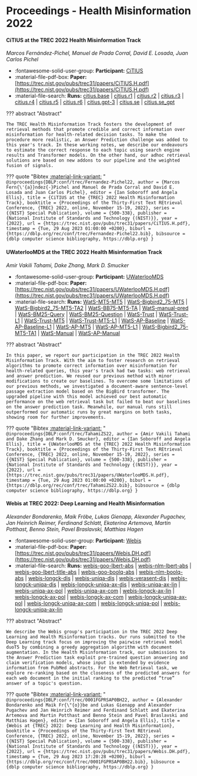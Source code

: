 # Proceedings - Health Misinformation 2022 

#### CiTIUS at the TREC 2022 Health Misinformation Track

_Marcos Fernández-Pichel, Manuel de Prada Corral, David E. Losada, Juan Carlos Pichel_

- :fontawesome-solid-user-group: **Participant:** [CiTIUS](./participants.md#citius)
- :material-file-pdf-box: **Paper:** [https://trec.nist.gov/pubs/trec31/papers/CiTIUS.H.pdf](https://trec.nist.gov/pubs/trec31/papers/CiTIUS.H.pdf)
- :material-file-search: **Runs:** [citius.base](./runs.md#citius.base) | [citius.r1](./runs.md#citius.r1) | [citius.r2](./runs.md#citius.r2) | [citius.r3](./runs.md#citius.r3) | [citius.r4](./runs.md#citius.r4) | [citius.r5](./runs.md#citius.r5) | [citius.r6](./runs.md#citius.r6) | [citius.gpt-3](./runs.md#citius.gpt-3) | [citius.se](./runs.md#citius.se) | [citius.se_gpt](./runs.md#citius.se_gpt)

??? abstract "Abstract"
	
	The TREC Health Misinformation Track fosters the development of retrieval methods that promote credible and correct information over misinformation for health-related decision tasks. To make the procedure more realistic, an Answer Prediction challenge was added to this year's track. In these working notes, we describe our endeavours to estimate the correct response to each topic using search engine results and Transformer models. On the other hand, our adhoc retrieval solutions are based on new addons to our pipeline and the weighted fusion of signals.
	

??? quote "Bibtex [:material-link-variant:](https://dblp.org/rec/conf/trec/Fernandez-Pichel22.bib) "
	```
	@inproceedings{DBLP:conf/trec/Fernandez-Pichel22,
		author = {Marcos Fern{\'{a}}ndez{-}Pichel and Manuel de Prada Corral and David E. Losada and Juan Carlos Pichel},
		editor = {Ian Soboroff and Angela Ellis},
		title = {CiTIUS at the {TREC} 2022 Health Misinformation Track},
		booktitle = {Proceedings of the Thirty-First Text REtrieval Conference, {TREC} 2022, online, November 15-19, 2022},
		series = {{NIST} Special Publication},
		volume = {500-338},
		publisher = {National Institute of Standards and Technology {(NIST)}},
		year = {2022},
		url = {https://trec.nist.gov/pubs/trec31/papers/CiTIUS.H.pdf},
		timestamp = {Tue, 29 Aug 2023 01:00:00 +0200},
		biburl = {https://dblp.org/rec/conf/trec/Fernandez-Pichel22.bib},
		bibsource = {dblp computer science bibliography, https://dblp.org}
	}
	```

#### UWaterlooMDS at the TREC 2022 Health Misinformation Track

_Amir Vakili Tahami, Dake Zhang, Mark D. Smucker_

- :fontawesome-solid-user-group: **Participant:** [UWaterlooMDS](./participants.md#uwaterloomds)
- :material-file-pdf-box: **Paper:** [https://trec.nist.gov/pubs/trec31/papers/UWaterlooMDS.H.pdf](https://trec.nist.gov/pubs/trec31/papers/UWaterlooMDS.H.pdf)
- :material-file-search: **Runs:** [WatS-MT5-MT5](./runs.md#wats-mt5-mt5) | [WatS-Bigbird2_75-MT5](./runs.md#wats-bigbird2_75-mt5) | [WatS-Bigbird2_75-MT5-TA2](./runs.md#wats-bigbird2_75-mt5-ta2) | [WatS-BB75-MT5-TA](./runs.md#wats-bb75-mt5-ta) | [WatS-manual-pred](./runs.md#wats-manual-pred) | [WatS-BM25-Query](./runs.md#wats-bm25-query) | [WatS-BM25-Question](./runs.md#wats-bm25-question) | [WatS-Trust](./runs.md#wats-trust) | [WatS-Trust-L1](./runs.md#wats-trust-l1) | [WatS-Trust-MT5](./runs.md#wats-trust-mt5) | [WatS-Trust-MT5-L1](./runs.md#wats-trust-mt5-l1) | [WatS-AP-Baseline](./runs.md#wats-ap-baseline) | [WatS-AP-Baseline-L1](./runs.md#wats-ap-baseline-l1) | [WatS-AP-MT5](./runs.md#wats-ap-mt5) | [WatS-AP-MT5-L1](./runs.md#wats-ap-mt5-l1) | [WatS-Bigbird2_75-MT5-TA1](./runs.md#wats-bigbird2_75-mt5-ta1) | [WatS-Manual](./runs.md#wats-manual) | [WatS-AP-Manual](./runs.md#wats-ap-manual)

??? abstract "Abstract"
	
	In this paper, we report our participation in the TREC 2022 Health Misinformation Track. With the aim to foster research on retrieval algorithms to promote correct information over misinformation for health-related queries, this year's track had two tasks: web retrieval and answer prediction. We reused our previous method with minor modifications to create our baselines. To overcome some limitations of our previous methods, we investigated a document-aware sentence-level passage extraction model based on the BigBird transformer. The upgraded pipeline with this model achieved our best automatic performance on the web retrieval task but failed to beat our baselines on the answer prediction task. Meanwhile, our manual runs still outperformed our automatic runs by great margins on both tasks, showing room for further improvements.
	

??? quote "Bibtex [:material-link-variant:](https://dblp.org/rec/conf/trec/TahamiZS22.bib) "
	```
	@inproceedings{DBLP:conf/trec/TahamiZS22,
		author = {Amir Vakili Tahami and Dake Zhang and Mark D. Smucker},
		editor = {Ian Soboroff and Angela Ellis},
		title = {UWaterlooMDS at the {TREC} 2022 Health Misinformation Track},
		booktitle = {Proceedings of the Thirty-First Text REtrieval Conference, {TREC} 2022, online, November 15-19, 2022},
		series = {{NIST} Special Publication},
		volume = {500-338},
		publisher = {National Institute of Standards and Technology {(NIST)}},
		year = {2022},
		url = {https://trec.nist.gov/pubs/trec31/papers/UWaterlooMDS.H.pdf},
		timestamp = {Tue, 29 Aug 2023 01:00:00 +0200},
		biburl = {https://dblp.org/rec/conf/trec/TahamiZS22.bib},
		bibsource = {dblp computer science bibliography, https://dblp.org}
	}
	```

#### Webis at TREC 2022: Deep Learning and Health Misinformation

_Alexander Bondarenko, Maik Fröbe, Lukas Gienapp, Alexander Pugachev, Jan Heinrich Reimer, Ferdinand Schlatt, Ekaterina Artemova, Martin Potthast, Benno Stein, Pavel Braslavski, Matthias Hagen_

- :fontawesome-solid-user-group: **Participant:** [Webis](./participants.md#webis)
- :material-file-pdf-box: **Paper:** [https://trec.nist.gov/pubs/trec31/papers/Webis.DH.pdf](https://trec.nist.gov/pubs/trec31/papers/Webis.DH.pdf)
- :material-file-search: **Runs:** [webis-goo-lbert-abs](./runs.md#webis-goo-lbert-abs) | [webis-nlm-lbert-abs](./runs.md#webis-nlm-lbert-abs) | [webis-goo-lbert-title-abs](./runs.md#webis-goo-lbert-title-abs) | [webis-goo-boolq-abs](./runs.md#webis-goo-boolq-abs) | [webis-nlm-boolq-abs](./runs.md#webis-nlm-boolq-abs) | [webis-longck-dis](./runs.md#webis-longck-dis) | [webis-uniqa-dis](./runs.md#webis-uniqa-dis) | [webis-verasent-dis](./runs.md#webis-verasent-dis) | [webis-longck-uniqa-dis](./runs.md#webis-longck-uniqa-dis) | [webis-longck-uniqa-ax-dis](./runs.md#webis-longck-uniqa-ax-dis) | [webis-uniqa-ax-lin](./runs.md#webis-uniqa-ax-lin) | [webis-uniqa-ax-pol](./runs.md#webis-uniqa-ax-pol) | [webis-uniqa-ax-com](./runs.md#webis-uniqa-ax-com) | [webis-longck-ax-lin](./runs.md#webis-longck-ax-lin) | [webis-longck-ax-pol](./runs.md#webis-longck-ax-pol) | [webis-longck-ax-com](./runs.md#webis-longck-ax-com) | [webis-longck-uniqa-ax-pol](./runs.md#webis-longck-uniqa-ax-pol) | [webis-longck-uniqa-ax-com](./runs.md#webis-longck-uniqa-ax-com) | [webis-longck-uniqa-pol](./runs.md#webis-longck-uniqa-pol) | [webis-longck-uniqa-ax-lin](./runs.md#webis-longck-uniqa-ax-lin)

??? abstract "Abstract"
	
	We describe the Webis group's participation in the TREC 2022 Deep Learning and Health Misinformation tracks. Our runs submitted to the Deep Learning track focus on improving the pairwise retrieval model duoT5 by combining a greedy aggregation algorithm with document augmentation. In the Health Misinformation track, our submissions to the Answer Prediction task exploit pre-trained question answering and claim verification models, whose input is extended by evidence information from PubMed abstracts. For the Web Retrieval task, we explore re-ranking based on the closeness of the predicted answers for each web document in the initial ranking to the predicted “true” answer of a topic's question.
	

??? quote "Bibtex [:material-link-variant:](https://dblp.org/rec/conf/trec/0001FGPRSAP0BH22.bib) "
	```
	@inproceedings{DBLP:conf/trec/0001FGPRSAP0BH22,
		author = {Alexander Bondarenko and Maik Fr{\"{o}}be and Lukas Gienapp and Alexander Pugachev and Jan Heinrich Reimer and Ferdinand Schlatt and Ekaterina Artemova and Martin Potthast and Benno Stein and Pavel Braslavski and Matthias Hagen},
		editor = {Ian Soboroff and Angela Ellis},
		title = {Webis at {TREC} 2022: Deep Learning and Health Misinformation},
		booktitle = {Proceedings of the Thirty-First Text REtrieval Conference, {TREC} 2022, online, November 15-19, 2022},
		series = {{NIST} Special Publication},
		volume = {500-338},
		publisher = {National Institute of Standards and Technology {(NIST)}},
		year = {2022},
		url = {https://trec.nist.gov/pubs/trec31/papers/Webis.DH.pdf},
		timestamp = {Tue, 29 Aug 2023 17:20:28 +0200},
		biburl = {https://dblp.org/rec/conf/trec/0001FGPRSAP0BH22.bib},
		bibsource = {dblp computer science bibliography, https://dblp.org}
	}
	```

